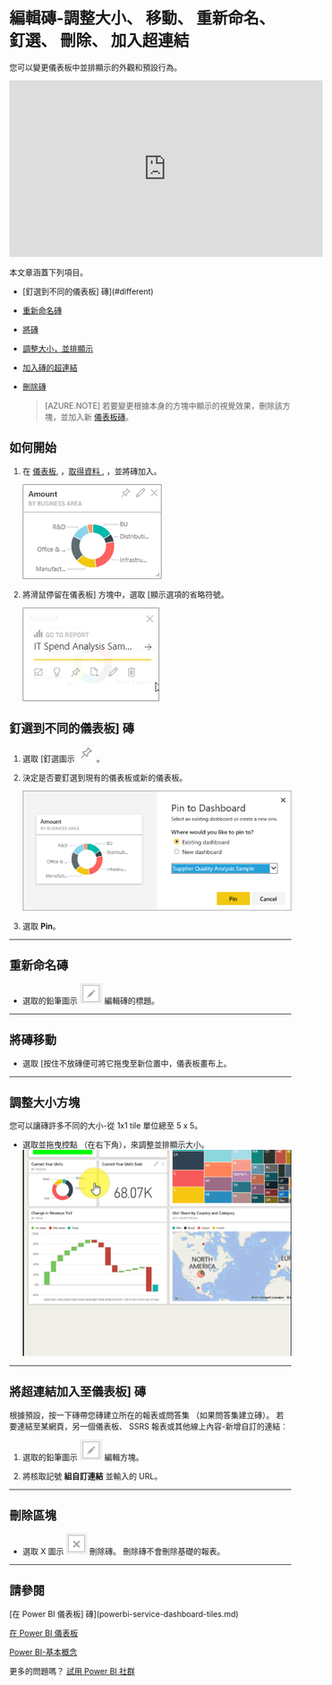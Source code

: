 <properties
   pageTitle="編輯磚-調整大小、 移動、 重新命名、 釘選、 刪除、 加入超連結"
   description="文件說明如何編輯儀表板磚-調整大小、 移動、 重新命名、 釘選、 刪除、 加入超連結。"
   services="powerbi"
   documentationCenter=""
   authors="mihart"
   manager="mblythe"
   backup=""
   editor=""
   tags=""
   featuredVideoId="lJKgWnvl6bQ"
   qualityFocus="no"
   qualityDate=""/>

<tags
   ms.service="powerbi"
   ms.devlang="NA"
   ms.topic="article"
   ms.tgt_pltfrm="NA"
   ms.workload="powerbi"
   ms.date="08/24/2016"
   ms.author="mihart"/>

# 編輯磚-調整大小、 移動、 重新命名、 釘選、 刪除、 加入超連結

您可以變更儀表板中並排顯示的外觀和預設行為。

<iframe width="560" height="315" src="https://www.youtube.com/embed/lJKgWnvl6bQ" frameborder="0" allowfullscreen></iframe>

本文章涵蓋下列項目。

-   [釘選到不同的儀表板] 磚](#different)

-   [重新命名磚](#rename)

-   [將磚](#move)

-   [調整大小，並排顯示](#resize)

-   [加入磚的超連結](#hyperlink)

-   [刪除磚](#delete)

    >[AZURE.NOTE] 若要變更根據本身的方塊中顯示的視覺效果，刪除該方塊，並加入新 [儀表板磚](powerbi-service-dashboard-tiles.md)。

##  如何開始   

1.  在 [儀表板](powerbi-service-dashboards.md), ，[取得資料 ](powerbi-service-get-data.md), ，並將磚加入。 

    ![](media/powerbi-service-edit-a-tile-in-a-dashboard/PBI_DashTile.png)

2.  將滑鼠停留在儀表板] 方塊中，選取 [顯示選項的省略符號。

    ![](media/powerbi-service-edit-a-tile-in-a-dashboard/power-bi-tile-menu.png)

<a name="different"></a>
## 釘選到不同的儀表板] 磚

1.    選取 [釘選圖示 ![](media/powerbi-service-edit-a-tile-in-a-dashboard/pinNoOutline.png) 。

2.  決定是否要釘選到現有的儀表板或新的儀表板。 

    ![](media/powerbi-service-edit-a-tile-in-a-dashboard/PBI_PinToAnotherDash.png)

3.  選取 **Pin**。

****
<a name="rename"></a>
## 重新命名磚

-   選取的鉛筆圖示   ![](media/powerbi-service-edit-a-tile-in-a-dashboard/pbi_Nancy_pencilIcon.png)  編輯磚的標題。

****
<a name="move"></a>
## 將磚移動

-   選取 [按住不放磚便可將它拖曳至新位置中，儀表板畫布上。

****
<a name="resize"></a>
## 調整大小方塊

您可以讓磚許多不同的大小-從 1x1 tile 單位總至 5 x 5。

-    選取並拖曳控點 （在右下角），來調整並排顯示大小。
    ![](media/powerbi-service-edit-a-tile-in-a-dashboard/PBIGIF_ResizeTile4.gif)


****
<a name="hyperlink"></a>
## 將超連結加入至儀表板] 磚

根據預設，按一下磚帶您磚建立所在的報表或問答集 （如果問答集建立磚）。 若要連結至某網頁，另一個儀表板、 SSRS 報表或其他線上內容-新增自訂的連結︰

1.    選取的鉛筆圖示 ![](media/powerbi-service-edit-a-tile-in-a-dashboard/pbi_Nancy_pencilIcon.png)  編輯方塊。

2.    將核取記號 **組自訂連結** 並輸入的 URL。

****
<a name="delete"></a>
## 刪除區塊

-   選取 X 圖示 ![](media/powerbi-service-edit-a-tile-in-a-dashboard/pbi_Nancy_X_icon.png) 刪除磚。 刪除磚不會刪除基礎的報表。

****

## 請參閱

[在 Power BI 儀表板] 磚](powerbi-service-dashboard-tiles.md)

[在 Power BI 儀表板](powerbi-service-dashboards.md)

[Power BI-基本概念](powerbi-service-basic-concepts.md)

更多的問題嗎？ [試用 Power BI 社群](http://community.powerbi.com/)

